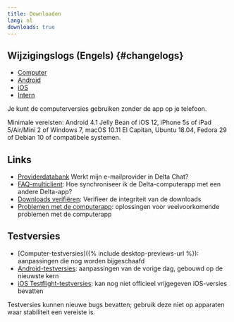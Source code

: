 ```yaml
---
title: Downloaden
lang: nl
downloads: true
---
```


## Wijzigingslogs (Engels) {#changelogs}

* [Computer](https://github.com/deltachat/deltachat-desktop/blob/master/CHANGELOG.md)
* [Android](https://deltachat.github.io/deltachat-android/CHANGELOG#delta-chat-android-changelog)
* [iOS](https://deltachat.github.io/deltachat-ios/CHANGELOG#delta-chat-ios-changelog)
* [Intern](https://github.com/deltachat/deltachat-core-rust/blob/master/CHANGELOG.md)

Je kunt de computerversies gebruiken zonder de app op je telefoon.

Minimale vereisten:
Android 4.1 Jelly Bean
of iOS 12, iPhone 5s of iPad 5/Air/Mini 2
of Windows 7, macOS 10.11 El Capitan, Ubuntu 18.04, Fedora 29 of Debian 10
of compatibele systemen.

## Links

* [Providerdatabank](https://providers.delta.chat/) Werkt mijn e-mailprovider in Delta Chat?
* [FAQ-multiclient](help#multiclient): Hoe synchroniseer ik de Delta-computerapp met een andere Delta-app?
* [Downloads verifiëren](verify-downloads): Verifieer de integriteit van de downloads
* [Problemen met de computerapp](https://github.com/deltachat/deltachat-desktop/blob/master/docs/TROUBLESHOOTING.md): oplossingen voor veelvoorkomende problemen met de computerapp

## Testversies

* [Computer-testversies]({% include desktop-previews-url %}): aanpassingen die nog worden bijgeschaafd
* [Android-testversies](https://download.delta.chat/android/nightly/): aanpassingen van de vorige dag, gebouwd op de nieuwste kern
* [iOS Testflight-testversies](https://testflight.apple.com/join/uEMc1NxS): kan nog niet officieel vrijgegeven iOS-versies bevatten

Testversies kunnen nieuwe bugs bevatten; gebruik deze niet op apparaten waar stabiliteit een vereiste is.

